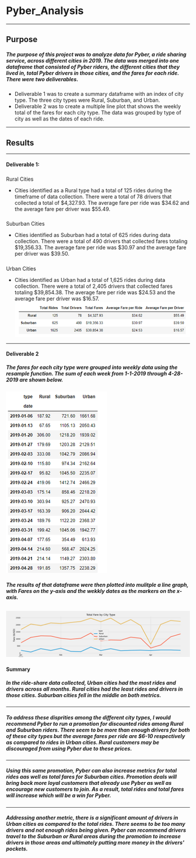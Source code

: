 # Pyber_Analysis
---
## Purpose
##### The purpose of this project was to analyze data for Pyber, a ride sharing service, across different cities in 2019. The data was merged into one dataframe that consisted of Pyber riders, the different cities that they lived in, total Pyber drivers in those cities, and the fares for each ride. There were two deliverables.
#####
* Deliverable 1 was to create a summary dataframe with an index of city type. The three city types were Rural, Suburban, and Urban.
* Deliverable 2 was to create a multiple line plot that shows the weekly total of the fares for each city type. The data was grouped by type of city as well as the dates of each ride.
---
## Results
---
#### Deliverable 1:
#####
Rural Cities 
  * Cities identified as a Rural type had a total of 125 rides during the timeframe of data collection. There were a total of 78 drivers that collected a total of $4,327.93. The average fare per ride was $34.62 and the average fare per driver was $55.49.
#####
 Suburban Cities
  * Cities identified as Suburban had a total of 625 rides during data collection. There were a total of 490 drivers that collected fares totaling $19,356.33. The average fare per ride was $30.97 and the average fare per driver was $39.50.
#####
Urban Cities
  * Cities identified as Urban had a total of 1,625 rides during data collection. There were a total of 2,405 drivers that collected fares totaling $39,854.38. The average fare per ride was $24.53 and the average fare per driver was $16.57.
![](https://github.com/yfaulkne/Pyber_Analysis/blob/main/analysis/pyber_summary_df.PNG)
---
#### Deliverable 2
##### The fares for each city type were grouped into weekly data using the resample function. The sum of each week from 1-1-2019 through 4-28-2019 are shown below.
![](https://github.com/yfaulkne/Pyber_Analysis/blob/main/analysis/pyber_weekly_pivot.PNG)
##### The results of that dataframe were then plotted into mulitple a line graph, with Fares on the y-axis and the wekkly dates as the markers on the x-axis.
![](https://github.com/yfaulkne/Pyber_Analysis/blob/main/analysis/Pyber_fare_summary.png)
---
#### Summary
##### In the ride-share data collected, Urban cities had the most rides and drivers across all months. Rural cities had the least rides and drivers in those cities. Suburban cities fell in the middle on both metrics. 
---
##### To address these disprities among the different city types, I would recommend Pyber to run a promotion for discounted rides among Rural and Suburban riders. There seem to be more than enough drivers for both of these city types but the average fares per ride are $6-10 respectively as compared to rides in Urban cities. Rural customers may be discouraged from using Pyber due to these prices.
--- 
##### Using this same promotion, Pyber can also increase metrics for total rides aas well as total fares for Suburban cities. Promotion deals will bring back more loyal customers that already use Pyber as well as encourage new customers to join. As a result, total rides and total fares will increase which will be a win for Pyber.
---
##### Addressing another metric, there is a significant amount of drivers in Urban cities as compared to the total rides. There seems to be too many drivers and not enough rides being given. Pyber can recommend drivers travel to the Suburban or Rural areas during the promotion to increase drivers in those areas and ultimately putting more money in the drivers' pockets.

